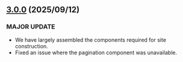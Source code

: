 ## [3.0.0](https://github.com/reiji1020/ccl-component-kit4svelte/compare/2.0.7...3.0.0) (2025/09/12)

### MAJOR UPDATE

- We have largely assembled the components required for site construction.
- Fixed an issue where the pagination component was unavailable.

